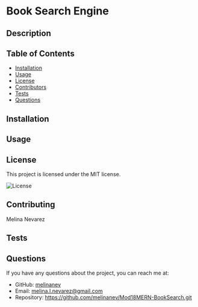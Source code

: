 # Book Search Engine

## Description


## Table of Contents

- [Installation](#installation)
- [Usage](#usage)
- [License](#license)
- [Contributors](#contributing)
- [Tests](#tests)
- [Questions](#questions)

## Installation


## Usage


## License

This project is licensed under the MIT license.

![License](https://img.shields.io/badge/License-MIT-blue.svg)


## Contributing

Melina Nevarez

## Tests


## Questions

If you have any questions about the project, you can reach me at:

- GitHub: [melinanev](https://github.com/melinanev)
- Email: [melina.l.nevarez@gmail.com](mailto:melina.l.nevarez@gmail.com)
- Repository: https://github.com/melinanev/Mod18MERN-BookSearch.git
